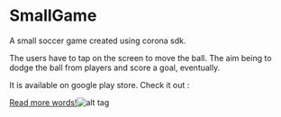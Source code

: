 # SmallGame
A small soccer game created using corona sdk. 

The users have to tap on the screen to move the ball.
The aim being to dodge the ball from players and score a goal, eventually.


It is available on google play store. Check it out :


[Read more words!](https://play.google.com/store/apps/details?id=com.bewtechnologies.eightbitsoccer)![alt tag](https://developer.android.com/images/brand/en_app_rgb_wo_60.png)




